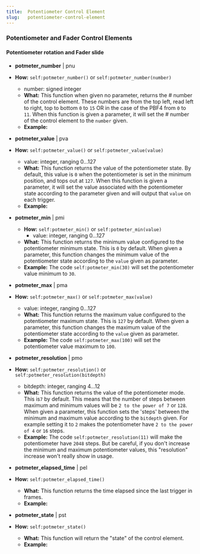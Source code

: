 ```yaml
---
title:  Potentiometer Control Element
slug:   potentiometer-control-element
---
```


### Potentiometer and Fader Control Elements

#### Potentiometer rotation and Fader slide

- **potmeter_number** | pnu
- **How:** `self:potmeter_number()` or `self:potmeter_number(number)`
    - number: signed integer
  - **What:** This function when given no parameter, returns the # number of the control element. These numbers are from the top left, read left to right, top to bottom `0` to `15` OR in the case of the PBF4 from `0` to `11`. 
    When this function is given a parameter, it will set the # number of the control element to the `number` given.
  - **Example:**
  
- **potmeter_value** | pva
- **How:** `self:potmeter_value()` or `self:potmeter_value(value)`
    - value: integer, ranging 0...127
  - **What:** This function returns the value of the potentiometer state. By default, this value is `0` when the potentiometer is set in the minimum position, and tops out at `127`.
    When this function is given a parameter, it will set the value associated with the potentiometer state according to the parameter given and will output that `value` on each trigger.
  - **Example:** 
  
- **potmeter_min** | pmi
  - **How:** `self:potmeter_min()` or `self:potmeter_min(value)`
    - value: integer, ranging 0...127
  - **What:** This function returns the minimum value configured to the potentiometer minimum state. This is `0` by default.
    When given a parameter, this function changes the minimum value of the potentiometer state according to the `value` given as parameter.
  - **Example:** The code `self:potmeter_min(30)` will set the potentiometer value minimum to `30`.

- **potmeter_max** | pma
- **How:** `self:potmeter_max()` or `self:potmeter_max(value)`
    - value: integer, ranging 0...127
  - **What:** This function returns the maximum value configured to the potentiometer maximum state. This is `127` by default.
    When given a parameter, this function changes the maximum value of the potentiometer state according to the `value` given as parameter.
  - **Example:** The code `self:potmeter_max(100)` will set the potentiometer value maximum to `100`.
  
- **potmeter_resolution** | pmo
- **How:** `self:potmeter_resolution()` or `self:potmeter_resolution(bitdepth)`
    - bitdepth: integer, ranging 4...12
  - **What:** This function returns the value of the potentiometer mode. This is`7` by default. This means that the number of steps between maximum and minimum values will be `2 to the power of 7` or `128`.
    When given a parameter, this function sets the 'steps' between the minimum and maximum value according to the `bitdepth` given. For example setting it to `2` makes the potentiometer have `2 to the power of 4` or `16` steps.
  - **Example:** The code `self:potmeter_resolution(11)` will make the potentiometer have `2048` steps. But be careful, if you don't increase the minimum and maximum potentiometer values, this "resolution" increase won't really show in usage.
  
- **potmeter_elapsed_time** | pel
- **How:** `self:potmeter_elapsed_time()`
  - **What:** This function returns the time elapsed since the last trigger in frames.
  - **Example:**
  
- **potmeter_state** | pst
- **How:** `self:potmeter_state()`
  - **What:** This function will return the "state" of the control element.
  - **Example:**